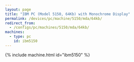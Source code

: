```yaml
---
layout: page
title: "IBM PC (Model 5150, 64Kb) with Monochrome Display"
permalink: /devices/pc/machine/5150/mda/64kb/
redirect_from:
  - /configs/pc/machines/5150/mda/64kb/
machines:
  - type: pc
    id: ibm5150
---
```


{% include machine.html id="ibm5150" %}
